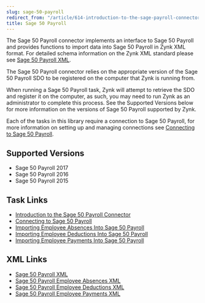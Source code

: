```yaml
---
slug: sage-50-payroll
redirect_from: "/article/614-introduction-to-the-sage-payroll-connector"
title: Sage 50 Payroll
---
```

The Sage 50 Payroll connector implements an interface to Sage 50 Payroll and provides functions to import data into Sage 50 Payroll in Zynk XML format. For detailed schema information on the Zynk XML standard please see [Sage 50 Payroll XML](sage-50-payroll-xml).

The Sage 50 Payroll connector relies on the appropriate version of the Sage 50 Payroll SDO to be registered on the computer that Zynk is running from. 

When running a Sage 50 Payroll task, Zynk will attempt to retrieve the SDO and register it on the computer, as such, you may need to run Zynk as an administrator to complete this process. See the Supported Versions below for more information on the versions of Sage 50 Payroll supported by Zynk. 

Each of the tasks in this library require a connection to Sage 50 Payroll, for more information on setting up and managing connections see [Connecting to Sage 50 Payroll](connecting-to-sage-50-payroll).

## Supported Versions
 * Sage 50 Payroll 2017 
 * Sage 50 Payroll 2016
 * Sage 50 Payroll 2015
 
## Task Links
- [Introduction to the Sage 50 Payroll Connector](sage-50-payroll)
- [Connecting to Sage 50 Payroll](connecting-to-sage-50-payroll)
- [Importing Employee Absences Into Sage 50 Payroll](importing-employee-absences-into-sage-50-payroll)
- [Importing Employee Deductions Into Sage 50 Payroll](importing-employee-deductions-into-sage-50-payroll)
- [Importing Employee Payments Into Sage 50 Payroll](importing-employee-payments-into-sage-50-payroll)

## XML Links
- [Sage 50 Payroll XML](sage-50-payroll-xml)
- [Sage 50 Payroll Employee Absences XML](sage-50-payroll-employee-absences-xml)
- [Sage 50 Payroll Employee Deductions XML](sage-50-payroll-employee-deductions-xml)
- [Sage 50 Payroll Employee Payments XML](sage-50-payroll-employee-payments-xml)
